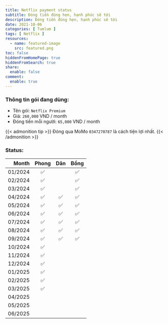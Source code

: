 ```yaml
---
title: Netflix payment status
subtitle: Đóng tiền đúng hẹn, hạnh phúc sẽ tới
description: Đóng tiền đúng hẹn, hạnh phúc sẽ tới
date: 2021-10-06
categories: [ Tumlum ]
tags: [ Netflix ]
resources:
  - name: featured-image
    src: featured.png
toc: false
hiddenFromHomePage: true
hiddenFromSearch: true
share:
  enable: false
comment:
  enable: true
---
```


### Thông tin gói đang dùng:

* Tên gói: `Netflix Premium`
* Giá: `260,000` VND / month
* Đóng tiền mỗi người: `65,000` VND / month

{{< admonition tip >}}
Đóng qua MoMo `0347270787` là cách tiện lợi nhất.
{{< /admonition >}}

### Status:

| Month   | Phong| Dân | Bồng |
| ------: | :--: | :--: | :--: |
| 01/2024 |  ✅  |     |  ✅  |
| 02/2024 |  ✅  |     |  ✅  |
| 03/2024 |  ✅  |     |  ✅  |
| 04/2024 |  ✅  |  ✅  |  ✅  |
| 05/2024 |  ✅  |  ✅  |  ✅  |
| 06/2024 |  ✅  |   ✅  |  ✅  |
| 07/2024 |  ✅  |   ✅  |  ✅  |
| 08/2024 |  ✅  |   ✅  |  ✅  |
| 09/2024 |  ✅  |   ✅  |  ✅  |
| 10/2024 |  ✅  |      |      |
| 11/2024 |  ✅  |      |      |
| 12/2024 |  ✅  |      |      |
| 01/2025 |  ✅  |      |      |
| 02/2025 |  ✅  |      |      |
| 03/2025 |  ✅  |      |      |
| 04/2025 |      |      |      |
| 05/2025 |      |      |      |
| 06/2025 |      |      |      |
